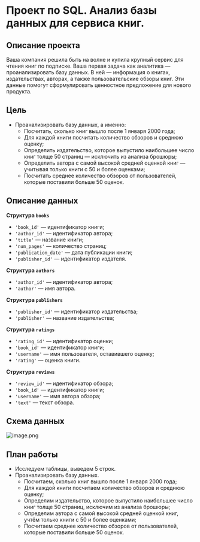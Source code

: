 # Проект по SQL. Анализ базы данных для сервиса книг.

## Описание проекта
Ваша компания решила быть на волне и купила крупный сервис для чтения книг по подписке. Ваша первая задача как аналитика — проанализировать базу данных.
В ней — информация о книгах, издательствах, авторах, а также пользовательские обзоры книг. Эти данные помогут сформулировать ценностное предложение для нового продукта.


## Цель
- Проанализировать базу данных, а именно:
    - Посчитать, сколько книг вышло после 1 января 2000 года;
    - Для каждой книги посчитать количество обзоров и среднюю оценку;
    - Определить издательство, которое выпустило наибольшее число книг толще 50 страниц — исключить из анализа брошюры;
    - Определить автора с самой высокой средней оценкой книг — учитывая только книги с 50 и более оценками;
    - Посчитать среднее количество обзоров от пользователей, которые поставили больше 50 оценок.


## Описание данных
<b>Структура `books`</b>
- `'book_id'` — идентификатор книги;
- `'author_id'` — идентификатор автора;
- `'title'` — название книги;
- `'num_pages'` — количество страниц;
- `'publication_date'` — дата публикации книги;
- `'publisher_id'` — идентификатор издателя.

<b>Структура `authors`</b>
- `'author_id'` — идентификатор автора;
- `'author'` — имя автора.

<b>Структура `publishers`</b>
- `'publisher_id'` — идентификатор издательства;
- `'publisher'` — название издательства;

<b>Структура `ratings`</b>
- `'rating_id'` — идентификатор оценки;
- `'book_id'` — идентификатор книги;
- `'username'` — имя пользователя, оставившего оценку;
- `'rating'` — оценка книги.

<b>Структура `reviews`</b>
- `'review_id'` — идентификатор обзора;
- `'book_id'` — идентификатор книги;
- `'username'` — имя автора обзора;
- `'text'` — текст обзора.

## Схема данных
![image.png](attachment:image.png)



## План работы
* Исследуем таблицы, выведем 5 строк.
* Проанализировать базу данных.
    * Посчитаем, сколько книг вышло после 1 января 2000 года;
    * Для каждой книги посчитаем количество обзоров и среднюю оценку;
    * Определим издательство, которое выпустило наибольшее число книг толще 50 страниц, исключим из анализа брошюры;
    * Определим автора с самой высокой средней оценкой книг, учтём только книги с 50 и более оценками;
    * Посчитаем среднее количество обзоров от пользователей, которые поставили больше 50 оценок.